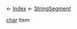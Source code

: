 ← [Index](Api-Index) ← [StringSegment](VRage.Game.ModAPI.Ingame.Utilities.StringSegment)

[char](System.Char) Item